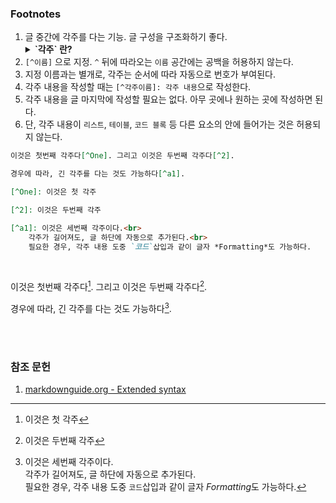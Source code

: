 <h3 id="title">Footnotes</h3>

1. 글 중간에 각주를 다는 기능. 글 구성을 구조화하기 좋다.<br>
    <details>
        <summary style="font-Weight:bold">  `각주` 란?</summary>
        <p>
            <br>주(註) 또는 각주(영어: footnote 또는 annotation 등)는 본문에 대하는 참조 문헌이나 본문의 낱말, 문장 등의 뜻을 알기 쉽게 풀이하는 덧붙이는 글이다. 주는 매우 길어 본문에 기입하기 부적당하거나 본문 내용에 끼워 넣었을 때 문맥의 흐름이 방해되는 경우에 사용되며, 기술하는 내용의 출처를 밝히거나 해당 용어나 내용을 보충 설명하는 데에 사용한다.<br><br>각주는 논문을 쓸 때 본문의 어떤 부분의 뜻을 보충하거나 논문 본문의 아래쪽에 따로 단 주석을 말한다. 각주는 본문에서 숫자 또는 기호로 식별하며, 연구 논문에서 일반적으로 각주를 추가하여 본문에서 서술한 사실이나 인용문의 출처를 인용하는 데 사용된다. 각주에는 콘텐츠 각주와 저자권 허가 각주 두가지가 있다. 콘텐츠 각주는 본문의 정보를 보충 설명하여 단순화하고 복잡하고 관련성이 없는 정보는 포함하지 않아야 한다. 저작권 허가 각주는 긴 인용문, 연구 규모와 테스트 아이템, 개조된 표와 표의 출처를 제공한다. 각주를 사용할 경우 일반적으로 작성자, 연도 및 책의 제목, 전체 페이지 번호를 포함한 전체 인용정보를 추가해야 한다.<br><br>출처 : <a href="https://ko.wikipedia.org/wiki/%EA%B0%81%EC%A3%BC" target="blank">위키백과</a><br><br>
        </p>
    </deatils>
1. `[^이름]` 으로 지정. `^` 뒤에 따라오는 `이름` 공간에는 공백을 허용하지 않는다.
2. 지정 이름과는 별개로, 각주는 순서에 따라 자동으로 번호가 부여된다.
3. 각주 내용을 작성할 때는 `[^각주이름]: 각주 내용`으로 작성한다.
4. 각주 내용을 글 마지막에 작성할 필요는 없다. 아무 곳에나 원하는 곳에 작성하면 된다.
5. 단, 각주 내용이 `리스트`, `테이블`, `코드 블록` 등 다른 요소의 안에 들어가는 것은 허용되지 않는다.

```md
이것은 첫번째 각주다[^One]. 그리고 이것은 두번째 각주다[^2].

경우에 따라, 긴 각주를 다는 것도 가능하다[^a1].

[^One]: 이것은 첫 각주

[^2]: 이것은 두번째 각주

[^a1]: 이것은 세번째 각주이다.<br>
    각주가 길어져도, 글 하단에 자동으로 추가된다.<br>
    필요한 경우, 각주 내용 도중 `코드`삽입과 같이 글자 *Formatting*도 가능하다.
```
<br>

이것은 첫번째 각주다[^one]. 그리고 이것은 두번째 각주다[^2].

경우에 따라, 긴 각주를 다는 것도 가능하다[^a1].

[^one]: 이것은 첫 각주

[^2]: 이것은 두번째 각주

[^a1]: 이것은 세번째 각주이다.<br>
    각주가 길어져도, 글 하단에 자동으로 추가된다.<br>
    필요한 경우, 각주 내용 도중 `코드`삽입과 같이 글자 *Formatting*도 가능하다.

<br><br>

### 참조 문헌
1. [markdownguide.org - Extended syntax](https://www.markdownguide.org/extended-syntax/#tables "Extended syntax overview")